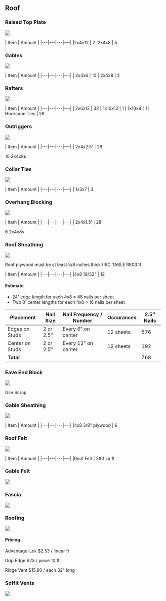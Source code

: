 ## Roof

### Raised Top Plate

![](images/C01.svg)

| Item | Amount |
|---|---|---|---|
|2x4x12 | 2
|2x4x8 | 5

### Gables

![](images/C02.svg)

| Item | Amount |
|---|---|---|---|
| 2x4x6 | 10
| 2x4x8 | 2

### Rafters

![](images/C03.svg)

| Item | Amount |
|---|---|---|---|
| 2x6x12 | 32
| 1x10x12 | 1
| 1x10x8 | 1
| Hurricane Ties | 26

### Outriggers

![](images/C04.svg)

| Item | Amount |
|---|---|---|---|
| 2x4x2.5' | 28

10 2x4x8s

### Collar Ties

![](images/C05.svg)

| Item | Amount |
|---|---|---|---|
| 1x3x7 | 3



### Overhang Blocking

![](images/C06.svg)

| Item | Amount |
|---|---|---|---|
| 2x4x1.5' | 28

6 2x4x8s

### Roof Sheathing

![](images/C07.svg)

Roof plywood must be at least 5/8 inches thick (IRC TABLE R803.1)

| Item | Amount |
|---|---|---|---|
|4x8 19/32" | 12

#### Estimate

* 24' edge length for each 4x8 = 48 nails per sheet
* Two 8' center lengths for each 4x8 = 16 nails per sheet

| Placement | Nail Size | Nail Frequency / Number | Occurances | 2.5"  Nails
|---|---|---|---|---|
| Edges on Studs | 2 or 2.5" | Every 6" on center | 12 sheets | 576
| Center on Studs | 2 or 2.5" | Every 12" on center | 12 sheets | 192
|**Total**|||| 768

### Eave End Block

![](images/C08.svg)

Use Scrap

### Gable Sheathing

![](images/C09.svg)

| Item | Amount |
|---|---|---|---|
|4x8 3/8" plywood | 6

### Roof Felt

![](images/C10.svg)

| Item | Amount |
|---|---|---|---|
|Roof Felt | 380 sq ft

### Gable Felt

![](images/C11.svg)

### Fascia

![](images/C12.svg)

### Roofing

![](images/C13.svg)

#### Pricing
Advantage-Lok
&#36;2.53 / linear ft

Drip Edge
&#36;23 / piece 10 ft

Ridge Vent
&#36;15.90 / each 32" long 

### Soffit Vents

![](images/C14.svg)